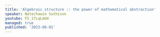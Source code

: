 ```yaml
---
title: 'Algebraic structure :: the power of mathematical abstraction'
speaker: Natechawin Suthison
youtube: F5_17LqLmU4
managed: true
published: '2023-06-01'
---
```

